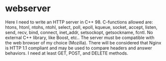 # webserver

Here I need to write an HTTP server in C++ 98.
C-functions allowed are:
 htons, htonl, ntohs, ntohl,
select, poll, epoll, kqueue, socket, accept,
listen, send, recv, bind, connect, inet_addr,
setsockopt, getsockname, fcntl. 
No external C++ library, like Boost, etc..
The server must be compatible with the web browser of my choice (Mozilla).
There will be considered that Nginx is HTTP 1.1 compliant and may be used to compare
headers and answer behaviors.
I need at least GET, POST, and DELETE methods.
